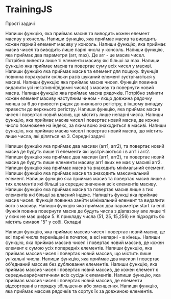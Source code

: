 # TrainingJS

Прості задачі

Напиши функцію, яка приймає масив та виводить кожен елемент масиву у консоль.
Напиши функцію, яка приймає масив та виводить кожен парний елемент масиву у консоль.
Напиши функцію, яка приймає масив чисел та виводить лише парні числа у консоль.
Напиши функцію, яка приймає два параметри (arr, max). Де arr - це масив чисел. Потрібно вивести лише ті елементи масиву які більші за max.
Напиши функцію яка приймає масив та повертає суму всіх чисел у масиві.
Напиши функцію яка приймає масив та елемент для пошуку. Фукнція повинна порахувати скільки разів шуканий елемент зустрічається у масиві.
Напиши функцію яка приймає масив чисел. Функція повинна видалити усі негативні(відємні числа) з масиву та повернути новий масив.
Напиши функцію яка приймає масив рядочків. Потрібно змінити кожен елемент масиву наступним чином - якщо довжина рядочку менша за 6 до привести рядок до нижнього регістру, в іншому випадку привести до верхнього регістру.
Напиши функцію, яка приймає масив чисел і повертає новий масив, що містить лише непарні числа.
Напиши функцію, яка приймає масив чисел і повертає новий масив, де кожне число помножене на індекс, за яким воно знаходиться в масиві.
Напиши функцію, яка приймає масив чисел і повертає новий масив, що містить лише числа, які діляться на 3.
Середні задачі

Напиши функцію яка приймає два масиви (arr1, arr2), та повертає новий масив де будуть лише ті елементи які зустрічаються і в arr1 і arr2.
Напиши функцію яка приймає два масиви (arr1, arr2), та повертає новий масив де будуть лише елементи масиву arr1 яких не має у масиві arr2.
Напиши функцію яка приймає масив та знаходить мінімальний елемент.
Напиши функцію яка приймає масив та знаходить максимальний елемент.
Напиши функцію яка приймає масив та повертає масив лише з тих елементів які більші за середнє значення всіх елементів масиву.
Напиши функцію яка приймає масив та повертає масив лише з тих елементів які більші за власний індекс.
Напишіть функці яка приймає масив чисел. Функція повинна занйти мінімальний елемент та видалити його з масиву.
Напиши функцію яка приймає два параметри start та end. Функія повина повернути масив де будуть числа з діапазону але лише ті у яких не має цифри 5. К прикладу числа (51, 25, 15,256) не підходять бо містять символ "5" у собі.
Складні

Напиши функцію, яка приймає массив чисел і повертає новий масив, де всі парні числа переміщені в початок, а всі непарні - в кінець.
Напиши функцію, яка приймає массив чисел і повертає новий массив, де кожен елемент є сумою усіх попередніх елементів.
Напиши функцію, яка приймає массив чисел і повертає новий массив, що містить лише унікальні числа.
Напиши функцію, яка приймає два масиви і повертає об'єднаний массив без дублювання елементів.
Напиши функцію, яка приймає массив чисел і повертає новий массив, де кожен елемент є середньоарифметичним всіх сусідніх елементів.
Напиши функцію, яка приймає массив чисел і повертає новий массив, де елементи відсортовані в порядку збільшення або зменшення.
Напиши функцію, яка приймає массив рядочків та сортує їх за довжиною елементів.
